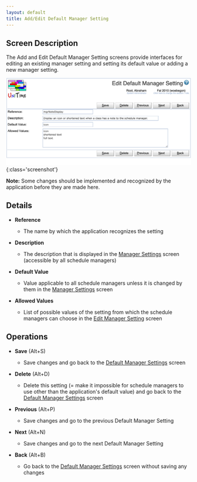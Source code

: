 ```yaml
---
layout: default
title: Add/Edit Default Manager Setting
---
```



## Screen Description

The Add and Edit Default Manager Setting screens provide interfaces for editing an existing manager setting and setting its default value or adding a new manager setting.

![Edit Default Manager Setting](images/edit-default-manager-setting-1.png){:class='screenshot'}

**Note:** Some changes should be implemented and recognized by the application before they are made here.

## Details

* **Reference**
	* The name by which the application recognizes the setting

* **Description**
	* The description that is displayed in the [Manager Settings](manager-settings) screen (accessible by all schedule managers)

* **Default Value**
	* Value applicable to all schedule managers unless it is changed by them in the [Manager Settings](manager-settings) screen

* **Allowed Values**
	* List of possible values of the setting from which the schedule managers can choose in the [Edit Manager Setting](edit-manager-setting) screen

## Operations

* **Save** (Alt+S)
	* Save changes and go back to the [Default Manager Settings](default-manager-settings) screen

* **Delete** (Alt+D)
	* Delete this setting (= make it impossible for schedule managers to use other than the application's default value) and go back to the [Default Manager Settings](default-manager-settings) screen

* **Previous** (Alt+P)
	* Save changes and go to the previous Default Manager Setting

* **Next** (Alt+N)
	* Save changes and go to the next Default Manager Setting

* **Back** (Alt+B)
	* Go back to the [Default Manager Settings](default-manager-settings) screen without saving any changes
